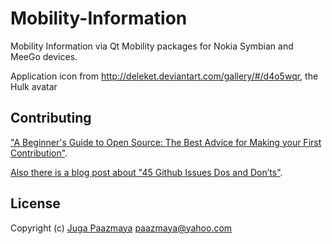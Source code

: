 # Mobility-Information

Mobility Information via Qt Mobility packages for Nokia Symbian and MeeGo devices.

Application icon from http://deleket.deviantart.com/gallery/#/d4o5wqr, the Hulk avatar

## Contributing

["A Beginner's Guide to Open Source: The Best Advice for Making your First Contribution"](http://www.erikaheidi.com/blog/a-beginners-guide-to-open-source-the-best-advice-for-making-your-first-contribution/).

[Also there is a blog post about "45 Github Issues Dos and Don’ts"](https://davidwalsh.name/45-github-issues-dos-donts).

## License

Copyright (c) [Juga Paazmaya](https://paazmaya.fi) <paazmaya@yahoo.com>
